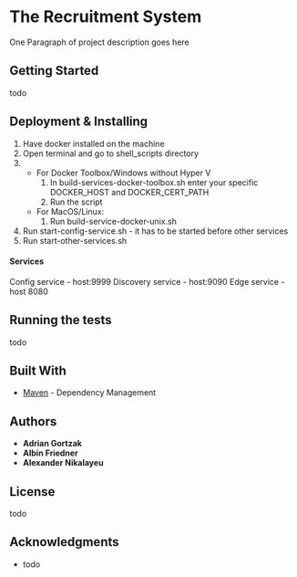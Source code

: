 # The Recruitment System
One Paragraph of project description goes here

## Getting Started
todo

## Deployment & Installing

1. Have docker installed on the machine
2. Open terminal and go to shell_scripts directory
3. 
    - For Docker Toolbox/Windows without Hyper V
        1. In build-services-docker-toolbox.sh enter your specific DOCKER_HOST and DOCKER_CERT_PATH
        2. Run the script
    - For MacOS/Linux:
        1. Run build-service-docker-unix.sh
4. Run start-config-service.sh - it has to be started before other services
5. Run start-other-services.sh

#### Services
Config service - host:9999
Discovery service - host:9090
Edge service - host 8080

## Running the tests
todo

## Built With
* [Maven](https://maven.apache.org/) - Dependency Management


## Authors

* **Adrian Gortzak**  
* **Albin Friedner**  
* **Alexander Nikalayeu** 


## License

todo

## Acknowledgments

* todo
